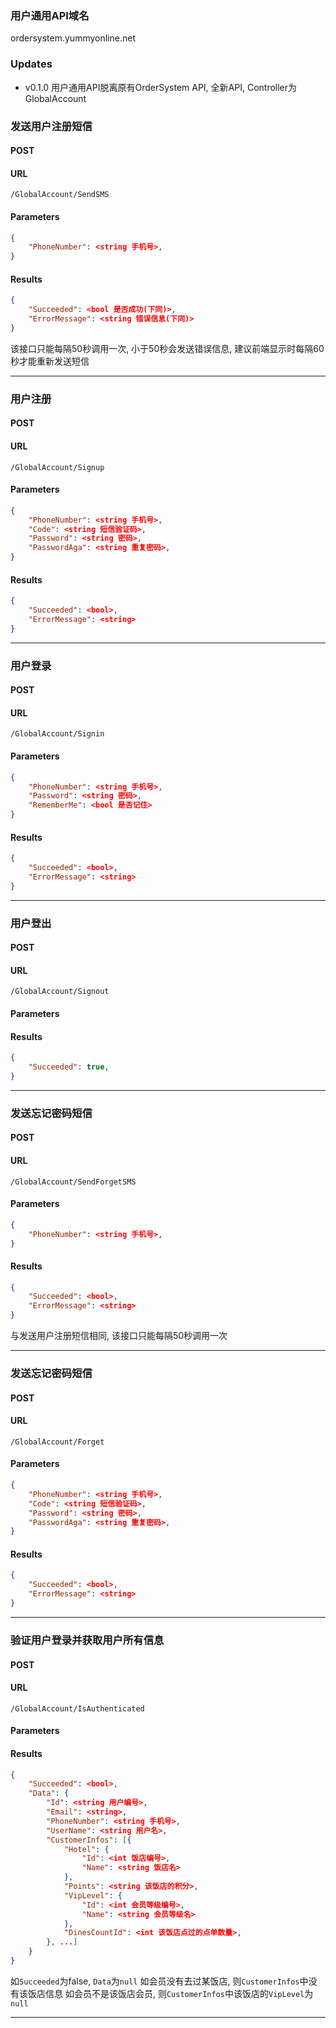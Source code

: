 ### 用户通用API域名
ordersystem.yummyonline.net

### Updates
- v0.1.0 用户通用API脱离原有OrderSystem API, 全新API, Controller为GlobalAccount


### 发送用户注册短信
#### POST
#### URL
	/GlobalAccount/SendSMS
#### Parameters
```json
{
	"PhoneNumber": <string 手机号>,
}
```
#### Results
```json
{
	"Succeeded": <bool 是否成功(下同)>,
	"ErrorMessage": <string 错误信息(下同)>
}
```
该接口只能每隔50秒调用一次, 小于50秒会发送错误信息, 建议前端显示时每隔60秒才能重新发送短信

* * *

### 用户注册
#### POST
#### URL
	/GlobalAccount/Signup
#### Parameters
```json
{
	"PhoneNumber": <string 手机号>,
	"Code": <string 短信验证码>,
	"Password": <string 密码>,
	"PasswordAga": <string 重复密码>,
}
```
#### Results
```json
{
	"Succeeded": <bool>,
	"ErrorMessage": <string>
}
```

* * *

### 用户登录
#### POST
#### URL
	/GlobalAccount/Signin
#### Parameters
```json
{
	"PhoneNumber": <string 手机号>,
	"Password": <string 密码>,
	"RememberMe": <bool 是否记住>
}
```
#### Results
```json
{
	"Succeeded": <bool>,
	"ErrorMessage": <string>
}
```
* * *

### 用户登出
#### POST
#### URL
	/GlobalAccount/Signout
#### Parameters
#### Results
```json
{
	"Succeeded": true,
}
```

* * *

### 发送忘记密码短信
#### POST
#### URL
	/GlobalAccount/SendForgetSMS
#### Parameters
```json
{
	"PhoneNumber": <string 手机号>,
}
```
#### Results
```json
{
	"Succeeded": <bool>,
	"ErrorMessage": <string>
}
```
与发送用户注册短信相同, 该接口只能每隔50秒调用一次
* * *

### 发送忘记密码短信
#### POST
#### URL
	/GlobalAccount/Forget
#### Parameters
```json
{
	"PhoneNumber": <string 手机号>,
	"Code": <string 短信验证码>,
	"Password": <string 密码>,
	"PasswordAga": <string 重复密码>,
}
```
#### Results
```json
{
	"Succeeded": <bool>,
	"ErrorMessage": <string>
}
```

* * *

### 验证用户登录并获取用户所有信息
#### POST
#### URL
	/GlobalAccount/IsAuthenticated
#### Parameters
#### Results
```json
{
	"Succeeded": <bool>,
	"Data": {
		"Id": <string 用户编号>,
		"Email": <string>,
		"PhoneNumber": <string 手机号>,
		"UserName": <string 用户名>,
		"CustomerInfos": [{
			"Hotel": {
				"Id": <int 饭店编号>,
				"Name": <string 饭店名>
			},
			"Points": <string 该饭店的积分>,
			"VipLevel": {
				"Id": <int 会员等级编号>,
				"Name": <string 会员等级名>
			},
			"DinesCountId": <int 该饭店点过的点单数量>,
		}, ...]
	}
}
```
如`Succeeded`为false, `Data`为`null`
如会员没有去过某饭店, 则`CustomerInfos`中没有该饭店信息
如会员不是该饭店会员, 则`CustomerInfos`中该饭店的`VipLevel`为`null`
* * *